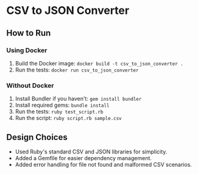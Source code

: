 # CSV to JSON Converter

## How to Run

### Using Docker
1. Build the Docker image: `docker build -t csv_to_json_converter .`
2. Run the tests: `docker run csv_to_json_converter`

### Without Docker
1. Install Bundler if you haven't: `gem install bundler`
2. Install required gems: `bundle install`
3. Run the tests: `ruby test_script.rb`
4. Run the script: `ruby script.rb sample.csv`

## Design Choices
- Used Ruby's standard CSV and JSON libraries for simplicity.
- Added a Gemfile for easier dependency management.
- Added error handling for file not found and malformed CSV scenarios.
